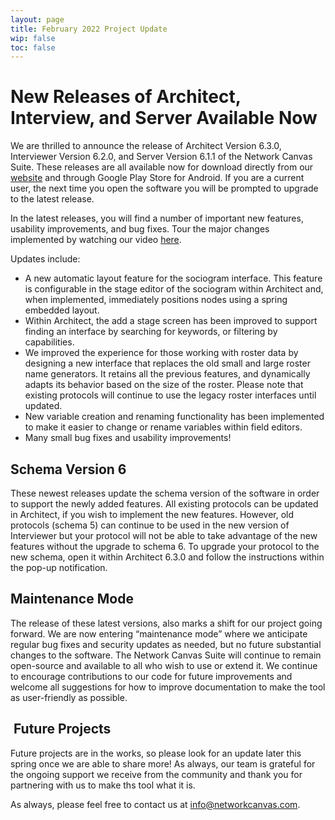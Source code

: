 ```yaml
---
layout: page
title: February 2022 Project Update
wip: false
toc: false
---
```

# New Releases of Architect, Interview, and Server Available Now

We are thrilled to announce the release of Architect Version 6.3.0, Interviewer Version 6.2.0, and Server Version 6.1.1 of the Network Canvas Suite. These releases are all available now for download directly from our [website](https://networkcanvas.com/download.html) and through Google Play Store for Android. If you are a current user, the next time you open the software you will be prompted to upgrade to the latest release. 

In the latest releases, you will find a number of important new features, usability improvements, and bug fixes. Tour the major changes implemented by watching our video [here](https://youtu.be/Qc54gGjMT80). 

Updates include:

* A new automatic layout feature for the sociogram interface. This feature is configurable in the stage editor of the sociogram within Architect and, when implemented, immediately positions nodes using a spring embedded layout.
* Within Architect, the add a stage screen has been improved to support finding an interface by searching for keywords, or filtering by capabilities.
* We improved the experience for those working with roster data by designing a new interface that replaces the old small and large roster name generators. It retains all the previous features, and dynamically adapts its behavior based on the size of the roster. Please note that existing protocols will continue to use the legacy roster interfaces until updated.
* New variable creation and renaming functionality has been implemented to make it easier to change or rename variables within field editors. 
* Many small bug fixes and usability improvements!

## Schema Version 6 

These newest releases update the schema version of the software in order to support the newly added features. All existing protocols can be updated in Architect, if you wish to implement the new features. However, old protocols (schema 5) can continue to be used in the new version of Interviewer but your protocol will not be able to take advantage of the new features without the upgrade to schema 6. To upgrade your protocol to the new schema, open it within Architect 6.3.0 and follow the instructions within the pop-up notification.

## Maintenance Mode

The release of these latest versions, also marks a shift for our project going forward. We are now entering “maintenance mode” where we anticipate regular bug fixes and security updates as needed, but no future substantial changes to the software. The Network Canvas Suite will continue to remain open-source and available to all who wish to use or extend it. We continue to encourage contributions to our code for future improvements and welcome all suggestions for how to improve documentation to make the tool as user-friendly as possible. 

##  Future Projects

Future projects are in the works, so please look for an update later this spring once we are able to share more! As always, our team is grateful for the ongoing support we receive from the community and thank you for partnering with us to make ths tool what it is. 

As always, please feel free to contact us at [info@networkcanvas.com](mailto:info@networkcanvas.com).